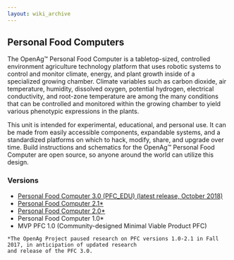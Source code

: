 ```yaml
---
layout: wiki_archive
---
```


## Personal Food Computers
The OpenAg™ Personal Food Computer is a tabletop-sized, controlled environment agriculture technology platform that 
uses robotic systems to control and monitor climate, energy, and plant growth inside of a specialized growing chamber. 
Climate variables such as carbon dioxide, air temperature, humidity, dissolved oxygen, potential hydrogen, electrical 
conductivity, and root-zone temperature are among the many conditions that can be controlled and monitored within the 
growing chamber to yield various phenotypic expressions in the plants.

This unit is intended for experimental, educational, and personal use. It can be made from easily accessible 
components, expandable systems, and a standardized platforms on which to hack, modify, share, and upgrade over time. 
Build instructions and schematics for the OpenAg™ Personal Food Computer are open source, so anyone around the world 
can utilize this design.

### Versions

* [Personal Food Computer 3.0 (PFC_EDU) (latest release, October 2018)](pfc_edu_3.0.md)
* [Personal Food Computer 2.1*](pfc_2.1.md)
* [Personal Food Computer 2.0*](food_computer_2.md)
* Personal Food Computer 1.0*
* MVP PFC 1.0 (Community-designed Minimal Viable Product PFC)

```
*The OpenAg Project paused research on PFC versions 1.0-2.1 in Fall 2017, in anticipation of updated research 
and release of the PFC 3.0.  
```